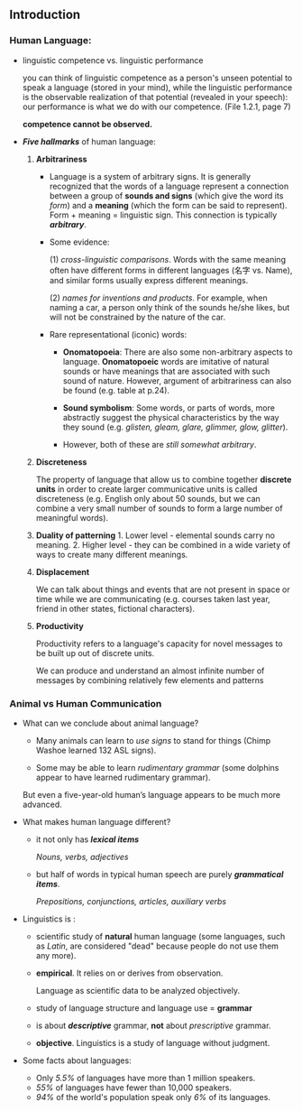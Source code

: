 ## Introduction

### Human Language:

- linguistic competence vs. linguistic performance

    you can think of linguistic competence as a person's unseen potential to speak a language (stored in your mind), while the linguistic performance is the observable realization of that potential (revealed in your speech): our performance is what we do with our competence. (File 1.2.1, page 7)

    **competence cannot be observed.**

- ***Five hallmarks*** of human language:

    1. **Arbitrariness**
        
        - Language is a system of arbitrary signs. It is generally recognized that the words of a language represent a connection between a group of **sounds and signs** (which give the word its *form*) and a **meaning** (which the form can be said to represent). Form + meaning = linguistic sign. This connection is typically ***arbitrary***.

        -  Some evidence: 

            (1) *cross-linguistic comparisons*. Words with the same meaning often have different forms in different languages (名字 vs. Name), and similar forms usually express different meanings.   

            (2) *names for inventions and products*. For example, when naming a car, a person only think of the sounds he/she likes, but will not be constrained by the nature of the car.

        - Rare representational (iconic) words:

            - **Onomatopoeia**:
                There are also some non-arbitrary aspects to language. **Onomatopoeic** words are imitative of natural sounds or have meanings that are associated with such sound of nature.  However, argument of arbitrariness can also be found (e.g. table at p.24).

            - **Sound symbolism**:
                Some words, or parts of words, more abstractly suggest the physical characteristics by the way they sound (e.g.  *glisten, gleam, glare, glimmer, glow, glitter*).

            - However, both of these are *still somewhat arbitrary*.

    2. **Discreteness**

        The property of language that allow us to combine together **discrete units** in order to create larger communicative units is called discreteness (e.g. English only about 50 sounds, but we can combine a very small number of sounds to form a large number of meaningful words). 

    3. **Duality of patterning**
            1. Lower level - elemental sounds carry no meaning. 2. Higher level - they can be combined in a wide variety of ways to create many different meanings.
    
    4. **Displacement**
    
        We can talk about things and events that are not present in space or time while we are communicating (e.g. courses taken last year, friend in other states, fictional characters).
    
    5. **Productivity**
    
        Productivity refers to a language's capacity for novel messages to be built up out of discrete units.
     
        We can produce and understand an almost infinite number of messages by combining relatively few elements and patterns


### Animal vs Human Communication

- What can we conclude about animal language?

    - Many animals can learn to *use signs* to stand for things (Chimp Washoe learned 132 ASL signs). 

    - Some may be able to learn *rudimentary grammar* (some dolphins appear to have learned rudimentary grammar).

    But even a five-year-old human’s language appears to be much more advanced.

- What makes human language different?

    - it not only has ***lexical items***

        *Nouns, verbs, adjectives*

    - but half of words in typical human speech are purely ***grammatical items***.

      *Prepositions, conjunctions, articles, auxiliary verbs*

- Linguistics is : 

    - scientific study of **natural** human language (some languages, such as *Latin*, are considered "dead" because people do not use them any more).

    - **empirical**. It relies on or derives from observation. 

        Language as scientific data to be analyzed objectively.

    - study of language structure and language use = **grammar**

    - is about ***descriptive*** grammar, **not** about *prescriptive* grammar.

    - **objective**. Linguistics is a study of language without judgment.

- Some facts about languages:

    - Only *5.5%* of languages have more than 1 million speakers.
    - *55%* of languages have fewer than 10,000 speakers.
    - *94%* of the world's population speak only *6%* of its languages.

